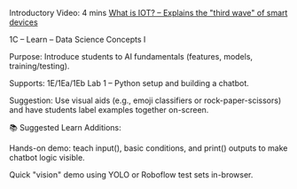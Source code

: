 
Introductory Video: 4 mins [What is IOT? – Explains the "third wave" of smart devices](https://www.youtube.com/watch?v=7yYb2224yH0&t=49s)

1C – Learn – Data Science Concepts I

Purpose: Introduce students to AI fundamentals (features, models, training/testing).

Supports: 1E/1Ea/1Eb Lab 1 – Python setup and building a chatbot.

Suggestion: Use visual aids (e.g., emoji classifiers or rock-paper-scissors) and have students label examples together on-screen.

📚 Suggested Learn Additions:

Hands-on demo: teach input(), basic conditions, and print() outputs to make chatbot logic visible.

Quick "vision" demo using YOLO or Roboflow test sets in-browser.
